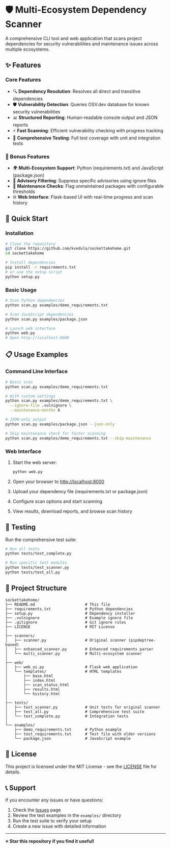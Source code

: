 # 🛡️ Multi-Ecosystem Dependency Scanner

A comprehensive CLI tool and web application that scans project dependencies for security vulnerabilities and maintenance issues across multiple ecosystems.

## ✨ Features

### Core Features
- 🔍 **Dependency Resolution**: Resolves all direct and transitive dependencies
- 🛡️ **Vulnerability Detection**: Queries OSV.dev database for known security vulnerabilities
- 📊 **Structured Reporting**: Human-readable console output and JSON reports
- ⚡ **Fast Scanning**: Efficient vulnerability checking with progress tracking
- 🧪 **Comprehensive Testing**: Full test coverage with unit and integration tests

### 🎯 Bonus Features
- 🌍 **Multi-Ecosystem Support**: Python (requirements.txt) and JavaScript (package.json)
- 🚫 **Advisory Filtering**: Suppress specific advisories using ignore files
- 🔧 **Maintenance Checks**: Flag unmaintained packages with configurable thresholds
- 🌐 **Web Interface**: Flask-based UI with real-time progress and scan history

## 🚀 Quick Start

### Installation

```bash
# Clone the repository
git clone https://github.com/kvedula/sockettakehome.git
cd sockettakehome

# Install dependencies
pip install -r requirements.txt
# or use the setup script
python setup.py
```

### Basic Usage

```bash
# Scan Python dependencies
python scan.py examples/demo_requirements.txt

# Scan JavaScript dependencies
python scan.py examples/package.json

# Launch web interface
python web.py
# Open http://localhost:8000
```

## 📋 Usage Examples

### Command Line Interface

```bash
# Basic scan
python scan.py examples/demo_requirements.txt

# With custom settings
python scan.py examples/demo_requirements.txt \
  --ignore-file .vulnignore \
  --maintenance-months 6

# JSON-only output
python scan.py examples/package.json --json-only

# Skip maintenance check for faster scanning
python scan.py examples/demo_requirements.txt --skip-maintenance
```

### Web Interface

1. Start the web server:
   ```bash
   python web.py
   ```

2. Open your browser to [http://localhost:8000](http://localhost:8000)

3. Upload your dependency file (requirements.txt or package.json)

4. Configure scan options and start scanning

5. View results, download reports, and browse scan history

## 🧪 Testing

Run the comprehensive test suite:

```bash
# Run all tests
python tests/test_complete.py

# Run specific test modules
python tests/test_scanner.py
python tests/test_all.py
```

## 📁 Project Structure

```
sockettakehome/
├── README.md                      # This file
├── requirements.txt               # Python dependencies
├── setup.py                       # Dependency installer
├── .vulnignore                    # Example ignore file
├── .gitignore                     # Git ignore rules
├── LICENSE                        # MIT License
│
├── scanners/
│   ├── scanner.py                 # Original scanner (pipdeptree-based)
│   ├── enhanced_scanner.py        # Enhanced requirements parser
│   └── multi_scanner.py           # Multi-ecosystem scanner
│
├── web/
│   ├── web_ui.py                  # Flask web application
│   └── templates/                 # HTML templates
│       ├── base.html
│       ├── index.html
│       ├── scan_status.html
│       ├── results.html
│       └── history.html
│
├── tests/
│   ├── test_scanner.py            # Unit tests for original scanner
│   ├── test_all.py                # Comprehensive test suite
│   └── test_complete.py           # Integration tests
│
└── examples/
    ├── demo_requirements.txt      # Python example
    ├── test_requirements.txt      # Test file with older versions
    └── package.json               # JavaScript example
```

## 📄 License

This project is licensed under the MIT License - see the [LICENSE](LICENSE) file for details.

## 📞 Support

If you encounter any issues or have questions:

1. Check the [Issues](https://github.com/kvedula/sockettakehome/issues) page
2. Review the test examples in the `examples/` directory
3. Run the test suite to verify your setup
4. Create a new issue with detailed information

---

**⭐ Star this repository if you find it useful!**

